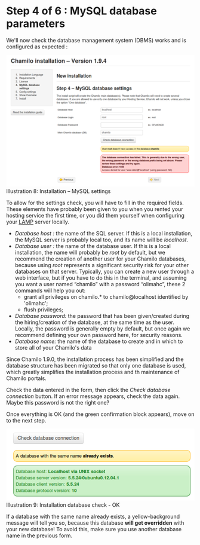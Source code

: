 # Step 4 of 6 : MySQL database parameters

We'll now check the database management system \(DBMS\) works and is configured as expected :

![](../../../../.gitbook/assets/images7%20%287%29.png)Illustration 8: Installation – MySQL settings

To allow for the settings check, you will have to fill in the required fields. These elements have probably been given to you when you rented your hosting service the first time, or you did them yourself when configuring your [LAMP](http://fr.wikipedia.org/wiki/LAMP) server locally.

* _Database host :_ the name of the SQL server. If this is a local installation, the MySQL server is probably local too, and its name will be _localhost_.
* _Database user :_ the name of the database user. If this is a local installation, the name will probably be _root_ by default, but we recommend the creation of another user for your Chamilo databases, because using _root_ represents a significant security risk for your other databases on that server. Typically, you can create a new user through a web interface, but if you have to do this in the terminal, and assuming you want a user named “chamilo” with a password “olimahc”, these 2 commands will help you out:
  * grant all privileges on chamilo.\* to chamilo@localhost identified by 'olimahc';
  * flush privileges;
* _Database password:_ the password that has been given/created during the hiring/creation of the database, at the same time as the user. Locally, the password is generally empty by default, but once again we recommend defining your own password here, for security reasons.
* _Database name:_ the name of the database to create and in which to store all of your Chamilo's data

Since Chamilo 1.9.0, the installation process has been simplified and the database structure has been migrated so that only one database is used, which greatly simplifies the installation process and th maintenance of Chamilo portals.

Check the data entered in the form, then click the _Check database connection_ button. If an error message appears, check the data again. Maybe this password is not the right one?

Once everything is OK \(and the green confirmation block appears\), move on to the next step.

![](../../../../.gitbook/assets/images9%20%287%29.png)Illustration 9: Installation database check - OK

If a database with the same name already exists, a yellow-background message will tell you so, because this database **will get overridden** with your new database! To avoid this, make sure you use another database name in the previous form.

